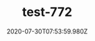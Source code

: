 ---
title: test-772
date: 2020-07-30T07:53:59.980Z
banner_subcontent: asdfsf
category: Support services
focus: Support for leaders, colleagues and staff
role: HR professional
organisation_size: Micro (<10 employees)
industry: Emergency services & security
content: Lorem ipsum dolor sit amet, consectetur adipiscing elit, sed do eiusmod tempor incididunt ut labore et dolore magna aliqua. Ut enim ad minim veniam, quis nostrud exercitation ullamco laboris nisi ut aliquip ex ea commodo consequat. Duis aute irure dolor in reprehenderit in voluptate velit esse cillum dolore eu fugiat nulla pariatur. Excepteur sint occaecat cupidatat non proident, sunt in culpa qui officia deserunt mollit anim id est laborum.
---